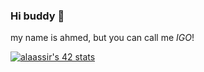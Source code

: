 ### Hi buddy 👋
my name is ahmed, but you can call me *IGO*!

[![alaassir's 42 stats](https://badge.mediaplus.ma/binary/alaassir)](https://github.com/oakoudad/badge42)
